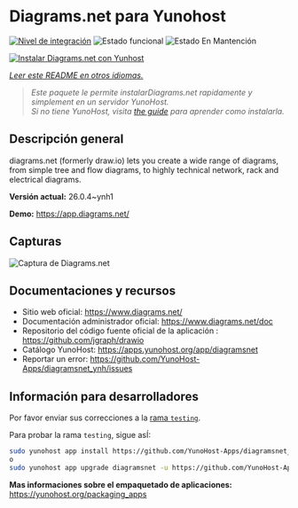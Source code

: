 <!--
Este archivo README esta generado automaticamente<https://github.com/YunoHost/apps/tree/master/tools/readme_generator>
No se debe editar a mano.
-->

# Diagrams.net para Yunohost

[![Nivel de integración](https://apps.yunohost.org/badge/integration/diagramsnet)](https://ci-apps.yunohost.org/ci/apps/diagramsnet/)
![Estado funcional](https://apps.yunohost.org/badge/state/diagramsnet)
![Estado En Mantención](https://apps.yunohost.org/badge/maintained/diagramsnet)

[![Instalar Diagrams.net con Yunhost](https://install-app.yunohost.org/install-with-yunohost.svg)](https://install-app.yunohost.org/?app=diagramsnet)

*[Leer este README en otros idiomas.](./ALL_README.md)*

> *Este paquete le permite instalarDiagrams.net rapidamente y simplement en un servidor YunoHost.*  
> *Si no tiene YunoHost, visita [the guide](https://yunohost.org/install) para aprender como instalarla.*

## Descripción general

diagrams.net (formerly draw.io) lets you create a wide range of diagrams, from simple tree and flow diagrams, to highly technical network, rack and electrical diagrams.


**Versión actual:** 26.0.4~ynh1

**Demo:** <https://app.diagrams.net/>

## Capturas

![Captura de Diagrams.net](./doc/screenshots/screenshot.png)

## Documentaciones y recursos

- Sitio web oficial: <https://www.diagrams.net/>
- Documentación administrador oficial: <https://www.diagrams.net/doc>
- Repositorio del código fuente oficial de la aplicación : <https://github.com/jgraph/drawio>
- Catálogo YunoHost: <https://apps.yunohost.org/app/diagramsnet>
- Reportar un error: <https://github.com/YunoHost-Apps/diagramsnet_ynh/issues>

## Información para desarrolladores

Por favor enviar sus correcciones a la [rama `testing`](https://github.com/YunoHost-Apps/diagramsnet_ynh/tree/testing).

Para probar la rama `testing`, sigue asÍ:

```bash
sudo yunohost app install https://github.com/YunoHost-Apps/diagramsnet_ynh/tree/testing --debug
o
sudo yunohost app upgrade diagramsnet -u https://github.com/YunoHost-Apps/diagramsnet_ynh/tree/testing --debug
```

**Mas informaciones sobre el empaquetado de aplicaciones:** <https://yunohost.org/packaging_apps>
